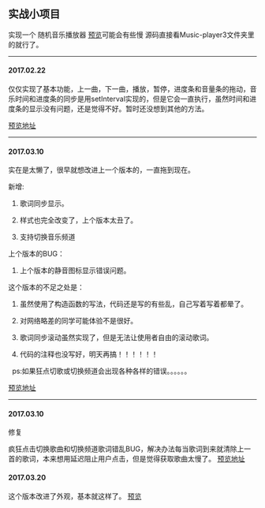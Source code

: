 ## 实战小项目
实现一个 随机音乐播放器
[预览](http://htmlpreview.github.io/?https://github.com/AllenWalkerC/Music-player/blob/master/Music-player3/music-play3.html)可能会有些慢
源码直接看Music-player3文件夹里的就行了。
****
#### 2017.02.22
仅仅实现了基本功能，上一曲，下一曲，播放，暂停，进度条和音量条的拖动，音乐时间和进度条的同步是用setInterval实现的，但是它会一直执行，虽然时间和进度条的显示没有问题，还是觉得不好。暂时还没想到其他的方法。

[预览地址](http://htmlpreview.github.io/?https://github.com/AllenWalkerC/Music-player/blob/master/Music-player1/index.html)
****
#### 2017.03.10
实在是太懒了，很早就想改进上一个版本的，一直拖到现在。

新增:

   1. 歌词同步显示。

   2. 样式也完全改变了，上个版本太丑了。

   3. 支持切换音乐频道

上个版本的BUG：

   1. 上个版本的静音图标显示错误问题。

这个版本的不足之处是：

   1. 虽然使用了构造函数的写法，代码还是写的有些乱，自己写着写着都晕了。

   2. 对网络略差的同学可能体验不是很好。

   3. 歌词同步滚动虽然实现了，但是无法让使用者自由的滚动歌词。

   4. 代码的注释也没写好，明天再搞！！！！！！
   
   ps:如果狂点切歌或切换频道会出现各种各样的错误。。。。。。
   
[预览地址](http://htmlpreview.github.io/?https://github.com/AllenWalkerC/Music-player/blob/master/Music-player2/music%20play2.html)

****
#### 2017.03.10

修复

疯狂点击切换歌曲和切换频道歌词错乱BUG，解决办法每当歌词到来就清除上一首的歌词，本来想用延迟阻止用户点击，但是觉得获取歌曲太慢了。
[预览地址](http://htmlpreview.github.io/?https://github.com/AllenWalkerC/Music-player/blob/master/Music-player2/music%20play2.html) 

#### 2017.03.20

这个版本改进了外观，基本就这样了。
[预览](http://htmlpreview.github.io/?https://github.com/AllenWalkerC/Music-player/blob/master/Music-player3/music-play3.html)
